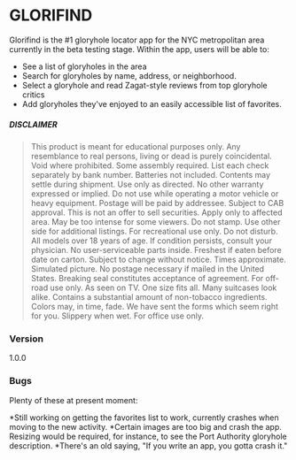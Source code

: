 # GLORIFIND

Glorifind is the #1 gloryhole locator app for the NYC metropolitan area currently in the beta testing stage.  Within the app, users will be able to:

  - See a list of gloryholes in the area
  - Search for gloryholes by name, address, or neighborhood.
  - Select a gloryhole and read Zagat-style reviews from top gloryhole critics
  - Add gloryholes they've enjoyed to an easily accessible list of favorites.

##### DISCLAIMER

> This product is meant for educational purposes only. Any resemblance to real persons, living or dead is purely coincidental. Void where prohibited. Some assembly required. List each check separately by bank number. Batteries not included. Contents may settle during shipment. Use only as directed. No other warranty expressed or implied. Do not use while operating a motor vehicle or heavy equipment. Postage will be paid by addressee. Subject to CAB approval. This is not an offer to sell securities. Apply only to affected area. May be too intense for some viewers. Do not stamp. Use other side for additional listings. For recreational use only. Do not disturb. All models over 18 years of age. If condition persists, consult your physician. No user-serviceable parts inside. Freshest if eaten before date on carton. Subject to change without notice. Times approximate. Simulated picture. No postage necessary if mailed in the United States. Breaking seal constitutes acceptance of agreement. For off-road use only. As seen on TV. One size fits all. Many suitcases look alike. Contains a substantial amount of non-tobacco ingredients. Colors may, in time, fade. We have sent the forms which seem right for you. Slippery when wet. For office use only.

### Version
1.0.0

### Bugs

Plenty of these at present moment:

*Still working on getting the favorites list to work, currently crashes when moving to the new activity.
*Certain images are too big and crash the app.  Resizing would be required, for instance, to see the Port Authority gloryhole description.
*There's an old saying, "If you write an app, you gotta crash it."

